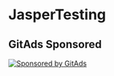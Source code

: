 # JasperTesting

## GitAds Sponsored
[![Sponsored by GitAds](https://gitads.dev/v1/ad-serve?source=arnabnandy7/jaspertesting@github)](https://gitads.dev/v1/ad-track?source=arnabnandy7/jaspertesting@github)

